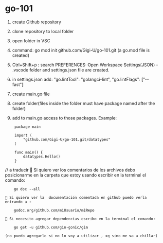 # go-101

1) create Github repository
2) clone repository to local folder
3) open folder in VSC
4) command: go mod init github.com/Gigi-U/go-101.git (a go.mod file is created)
5) Ctrl+Shift+p : search PREFERENCES: Open Workspace Settings(JSON) - .vscode folder and settings.json file are created.
6) in settings.json add: 
            "go.lintTool": "golangci-lint",
            "go.lintFlags": ["--fast"]
7) create main.go file
8) create folder(files inside the folder must have package named after the folder)
8) add to main.go access to  those packages. Example:

        package main

        import (
            "github.com/Gigi-U/go-101.git/datatypes"
        )

        func main() {
            datatypes.Hello()
        }      

// a traducir
🤖 Si quiero ver los comentarios de los archivos debo posicionarme en la carpeta que estoy usando escribir en la terminal el comando: 
		
  		go doc --all
	
	🤖 Si quiero ver la  documentación comentada en github puedo verla entrando a :
		
  		godoc.org/github.com/miUsuario/miRepo
	
	🤖 Si necesito agregar dependencias escribo en la terminal el comando: 
		
  		go get -u github.com/gin-gonic/gin
  
	(no puedo agregarlo si no lo voy a utilizar , xq sino me va a chillar)